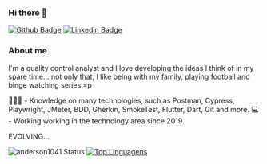### Hi there 👋

[![Github Badge](https://img.shields.io/badge/-Github-000?style=flat-square&logo=Github&logoColor=white&link=https://github.com/https://github.com/anderson1041)](https://github.com/https://github.com/anderson1041)
[![Linkedin Badge](https://img.shields.io/badge/-LinkedIn-blue?style=flat-square&logo=Linkedin&logoColor=white&link=https://www.linkedin.com/in/anderson-de-oliveira-lima/)](https://www.linkedin.com/in/anderson-de-oliveira-lima/)


### About me
I'm a quality control analyst and I love developing the ideas I think of in my spare time... not only that, I like being with my family, playing football and binge watching series =p

👨🏼‍🏫 - Knowledge on many technologies, such as Postman, Cypress, Playwright, JMeter, BDD, Gherkin, SmokeTest, Flutter, Dart, Git and more.
💻 - Working working in the technology area since 2019.

EVOLVING...

![anderson1041 Status](https://github-readme-stats.vercel.app/api?username=anderson1041&show_icons=true&theme=dark)    [![Top Linguagens](https://github-readme-stats.vercel.app/api/top-langs/?username=anderson1041&layout=compact&theme=dark)](https://github.com/anuraghazra/github-readme-stats)
